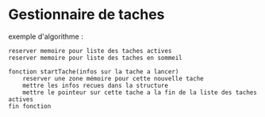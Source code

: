 # Gestionnaire de taches

exemple d'algorithme :

	reserver memoire pour liste des taches actives
	reserver memoire pour liste des taches en sommeil
	
	fonction startTache(infos sur la tache a lancer)
		reserver une zone mémoire pour cette nouvelle tache 
		mettre les infos recues dans la structure 
		mettre le pointeur sur cette tache a la fin de la liste des taches actives
	fin fonction
	

	
	